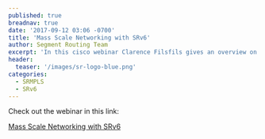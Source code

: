```yaml
---
published: true
breadnav: true
date: '2017-09-12 03:06 -0700'
title: 'Mass Scale Networking with SRv6'
author: Segment Routing Team
excerpt: 'In this cisco webinar Clarence Filsfils gives an overview on how Segment Routing for IPv6 helps Mass Scale Networking.'
header:
  teaser: '/images/sr-logo-blue.png'
categories:
  - SRMPLS
  - SRv6
---    
```

Check out the webinar in this link:

[Mass Scale Networking with SRv6](https://events-cisco.webex.com/ec3200/eventcenter/recording/recordAction.do?theAction=poprecord&siteurl=events-cisco&entappname=url3200&internalRecordTicket=4832534b00000004e1267fc7f4de66c50554e9c1cc0002c9677fa13ac22d8026576ae3e9dc939add&dtid=oemzzz000504&renewticket=0&isurlact=true&format=short&rnd=8940931556&RCID=1c343671418d4cbdbb8776593debf08a&oid=wbrsr001674&rID=111247807&needFilter=false&recordID=111247807&apiname=lsr.php&AT=pb&ccid=cc000378&ecid=4150&actappname=ec3200&&SP=EC&entactname=%2FnbrRecordingURL.do&actname=%2Feventcenter%2Fframe%2Fg.do)
